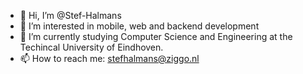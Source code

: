 - 👋 Hi, I’m @Stef-Halmans
- 👀 I’m interested in mobile, web and backend development
- 🌱 I’m currently studying Computer Science and Engineering at the Techincal University of Eindhoven.
- 📫 How to reach me: stefhalmans@ziggo.nl

<!---
Stef-Halmans/Stef-Halmans is a ✨ special ✨ repository because its `README.md` (this file) appears on your GitHub profile.
You can click the Preview link to take a look at your changes.
--->
